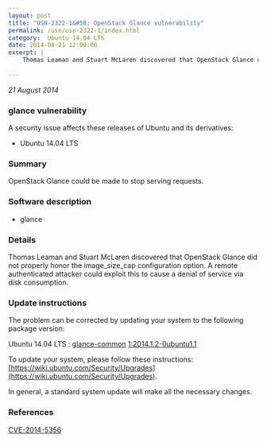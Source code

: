 ```yaml
---
layout: post
title: "USN-2322-1&#58; OpenStack Glance vulnerability"
permalink: /usn/usn-2322-1/index.html
category:  Ubuntu 14.04 LTS
date: 2014-08-21 12:00:00
excerpt: |
    Thomas Leaman and Stuart McLaren discovered that OpenStack Glance did not properly honor the image_size_cap configuration option. A remote authenticated attacker could exploit this to cause a denial of service via disk consumption. 
    
--- 
```

 
 

*21 August 2014*

### glance vulnerability

A security issue affects these releases of Ubuntu and its derivatives:

* Ubuntu 14.04 LTS

### Summary

OpenStack Glance could be made to stop serving requests. 

### Software description

* glance 

### Details

Thomas Leaman and Stuart McLaren discovered that OpenStack Glance did not properly honor the image_size_cap configuration option. A remote authenticated attacker could exploit this to cause a denial of service via disk consumption. 

### Update instructions

The problem can be corrected by updating your system to the following package version:

Ubuntu 14.04 LTS
 : [glance-common](https://launchpad.net/ubuntu/+source/glance) <span> [1:2014.1.2-0ubuntu1.1](https://launchpad.net/ubuntu/+source/glance/1:2014.1.2-0ubuntu1.1) </span> 

To update your system, please follow these instructions: [https://wiki.ubuntu.com/Security/Upgrades](https://wiki.ubuntu.com/Security/Upgrades).

In general, a standard system update will make all the necessary changes. 

### References

 
 [CVE-2014-5356](http://people.ubuntu.com/~ubuntu-security/cve/CVE-2014-5356)
 

